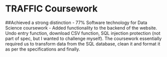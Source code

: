 # TRAFFIC Coursework
##Achieved a strong distinction - 77% 
Software technology for Data Science coursework - Added functionality to the backend of the website. Undo entry function, download CSV function, SQL injection protection (not part of spec, but I wanted to challenge myself). The coursework essentially required us to transform data from the SQL database, clean it and format it as per the specifications and finally. 
